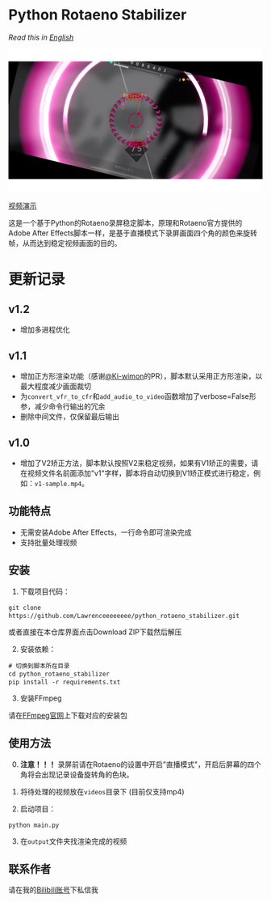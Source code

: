 # Python Rotaeno Stabilizer

*Read this in [English](README_EN.md)*

![Python Rotaeno Stabilizer](images/stable.png)

[视频演示](https://www.bilibili.com/video/BV1bc411f7fK/?share_source=copy_web&vd_source=9e94008dbf76e399a164028430118348)

这是一个基于Python的Rotaeno录屏稳定脚本，原理和Rotaeno官方提供的Adobe After Effects脚本一样，是基于直播模式下录屏画面四个角的颜色来旋转帧，从而达到稳定视频画面的目的。

# 更新记录

## v1.2 
- 增加多进程优化
## v1.1
- 增加正方形渲染功能（感谢[@Ki-wimon](https://github.com/Ki-wimon)的PR），脚本默认采用正方形渲染，以最大程度减少画面裁切
- 为`convert_vfr_to_cfr`和`add_audio_to_video`函数增加了verbose=False形参，减少命令行输出的冗余
- 删除中间文件，仅保留最后输出
## v1.0
- 增加了V2矫正方法，脚本默认按照V2来稳定视频，如果有V1矫正的需要，请在视频文件名前面添加"v1"字样，脚本将自动切换到V1矫正模式进行稳定，例如：`v1-sample.mp4`。

## 功能特点

- 无需安装Adobe After Effects，一行命令即可渲染完成
- 支持批量处理视频

## 安装

1. 下载项目代码：
```shell
git clone https://github.com/Lawrenceeeeeeee/python_rotaeno_stabilizer.git
```
或者直接在本仓库界面点击Download ZIP下载然后解压

2. 安装依赖：
```shell
# 切换到脚本所在目录
cd python_rotaeno_stabilizer
pip install -r requirements.txt
```

3. 安装FFmpeg

请在[FFmpeg官网](https://ffmpeg.org/download.html)上下载对应的安装包

## 使用方法

0. **注意！！！** 录屏前请在Rotaeno的设置中开启"直播模式"，开启后屏幕的四个角将会出现记录设备旋转角的色块。

1. 将待处理的视频放在`videos`目录下 (目前仅支持mp4)

2. 启动项目：
```shell
python main.py
```

3. 在`output`文件夹找渲染完成的视频

## 联系作者
请在我的[Bilibili账号](https://space.bilibili.com/143784401)下私信我
